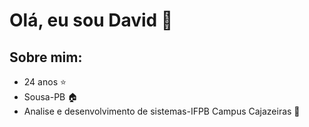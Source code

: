 # Olá, eu sou **David** 👋

## Sobre mim:
* 24 anos ⭐
* Sousa-PB 🏠
* Analise e desenvolvimento de sistemas-IFPB Campus Cajazeiras 📕


